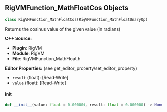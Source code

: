 ## RigVMFunction_MathFloatCos Objects

```python
class RigVMFunction_MathFloatCos(RigVMFunction_MathFloatUnaryOp)
```

Returns the cosinus value of the given value (in radians)

**C++ Source:**

- **Plugin**: RigVM
- **Module**: RigVM
- **File**: RigVMFunction_MathFloat.h

**Editor Properties:** (see get_editor_property/set_editor_property)

- ``result`` (float):  [Read-Write]
- ``value`` (float):  [Read-Write]

<a id="unreal.RigVMFunction_MathFloatCos.__init__"></a>

#### __init__

```python
def __init__(value: float = 0.000000, result: float = 0.000000) -> None
```

<a id="unreal.RigUnit_MathFloatCos"></a>